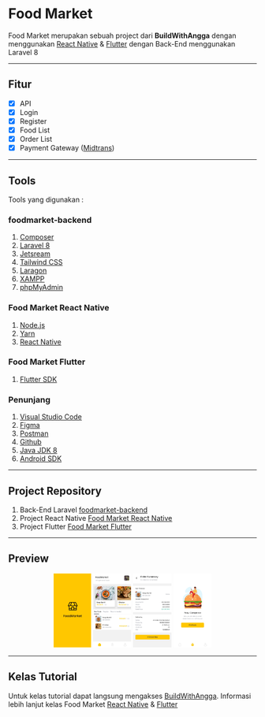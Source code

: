 # Food Market
Food Market merupakan sebuah project dari **BuildWithAngga** dengan menggunakan [React Native](http://bit.ly/BWAFMREACT "BWAFOODMARKET React Native") & [Flutter](http://bit.ly/BWAFM "BWAFOODMARKET Flutter") dengan Back-End menggunakan Laravel 8

---
## Fitur
- [x] API
- [x] Login
- [x] Register
- [x] Food List
- [x] Order List 
- [x] Payment Gateway ([Midtrans](https://midtrans.com/id "Midtrans")) 
---
## Tools
Tools yang digunakan :
### foodmarket-backend
1. [Composer](https://getcomposer.org/)
2. [Laravel 8](https://laravel.com/)
3. [Jetsream](https://jetstream.laravel.com/)
4. [Tailwind CSS](https://tailwindcss.com/)
5. [Laragon](https://laragon.org/)
6. [XAMPP](https://www.apachefriends.org/)
7. [phpMyAdmin](https://www.phpmyadmin.net/)
### Food Market React Native
1. [Node.js](https://nodejs.org/)
2. [Yarn](https://yarnpkg.com/)
3. [React Native](https://reactnative.dev/)
### Food Market Flutter
1. [Flutter SDK](https://flutter.dev/)
### Penunjang
1. [Visual Studio Code](https://code.visualstudio.com/)
2. [Figma](https://www.figma.com/)
3. [Postman](https://www.postman.com/)
4. [Github](https://github.com/)
5. [Java JDK 8](https://www.oracle.com/java/technologies/javase/javase-jdk8-downloads.html)
6. [Android SDK](https://developer.android.com/studio)
---
## Project Repository
1. Back-End Laravel [foodmarket-backend](https://github.com/arnoldarmandosuwuh/foodmarket-backend "Food Market Backend")
2. Project React Native [Food Market React Native](https://github.com/arnoldarmandosuwuh/FoodMarketRN "Food Market React Native")
3. Project Flutter [Food Market Flutter](https://github.com/arnoldarmandosuwuh/food_market_flutter "Food Market Flutter")

---
## Preview
<p align="center">
<img src="image/splash.png" height="150" alt="Splash">
<img src="image/home.png" height="150" alt="Splash">
<img src="image/order.png" height="150" alt="Splash">
<img src="image/success.png" height="150" alt="Splash">
</p>

---
## Kelas Tutorial
Untuk kelas tutorial dapat langsung mengakses [BuildWithAngga](https://www.buildwithangga.com/kelas "Kelas BuildWithAngga"). Informasi lebih lanjut kelas Food Market [React Native](http://bit.ly/BWAFMREACT "BWAFOODMARKET React Native") & [Flutter](http://bit.ly/BWAFM "BWAFOODMARKET Flutter")
